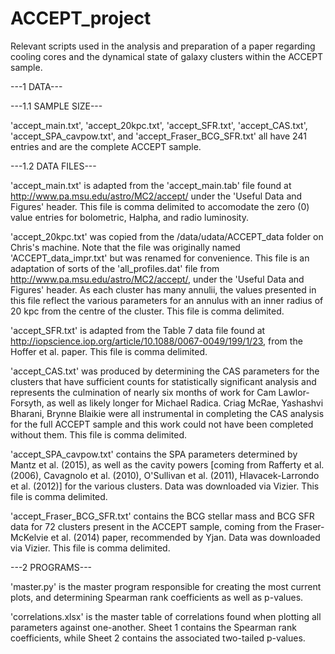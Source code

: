 # ACCEPT_project
Relevant scripts used in the analysis and preparation of a paper regarding cooling cores and the dynamical state of galaxy clusters within the ACCEPT sample.

---1 DATA---

---1.1 SAMPLE SIZE---

'accept_main.txt', 'accept_20kpc.txt', 'accept_SFR.txt', 'accept_CAS.txt', 'accept_SPA_cavpow.txt', and 'accept_Fraser_BCG_SFR.txt' all have 241 entries
 and are the complete ACCEPT sample.

---1.2 DATA FILES---

'accept_main.txt' is adapted from the 'accept_main.tab' file found at http://www.pa.msu.edu/astro/MC2/accept/ under the 'Useful Data and Figures' header. This file is comma delimited to accomodate the zero (0) value entries for bolometric, Halpha, and radio luminosity.

'accept_20kpc.txt' was copied from the /data/udata/ACCEPT_data folder on Chris's machine. Note that the file was originally named 'ACCEPT_data_impr.txt' but was renamed for convenience. This file is an adaptation of sorts of the 'all_profiles.dat' file from http://www.pa.msu.edu/astro/MC2/accept/, under the 'Useful Data and Figures' header. As each cluster has many annulii, the values presented in this file reflect the various parameters for an annulus with an inner radius of 20 kpc from the centre of the cluster. This file is comma delimited.

'accept_SFR.txt' is adapted from the Table 7 data file found at http://iopscience.iop.org/article/10.1088/0067-0049/199/1/23, from the Hoffer et al. paper. This file is comma delimited.

'accept_CAS.txt' was produced by determining the CAS parameters for the clusters that have sufficient counts for statistically significant analysis and represents the culmination of nearly six months of work for Cam Lawlor-Forsyth, as well as likely longer for Michael Radica. Criag McRae, Yashashvi Bharani, Brynne Blaikie were all instrumental in completing the CAS analysis for the full ACCEPT sample and this work could not have been completed without them. This file is comma delimited.

'accept_SPA_cavpow.txt' contains the SPA parameters determined by Mantz et al. (2015), as well as the cavity powers [coming from Rafferty et al. (2006), Cavagnolo et al. (2010), O'Sullivan et al. (2011), Hlavacek-Larrondo et al. (2012)] for the various clusters. Data was downloaded via Vizier. This file is comma delimited.

'accept_Fraser_BCG_SFR.txt' contains the BCG stellar mass and BCG SFR data for 72 clusters present in the ACCEPT sample, coming from the Fraser-McKelvie et al. (2014) paper, recommended by Yjan. Data was downloaded via Vizier. This file is comma delimited.


---2 PROGRAMS---

'master.py' is the master program responsible for creating the most current plots, and determining Spearman rank coefficients as well as p-values.

'correlations.xlsx' is the master table of correlations found when plotting all parameters against one-another. Sheet 1 contains the Spearman rank coefficients, while Sheet 2 contains the associated two-tailed p-values.
